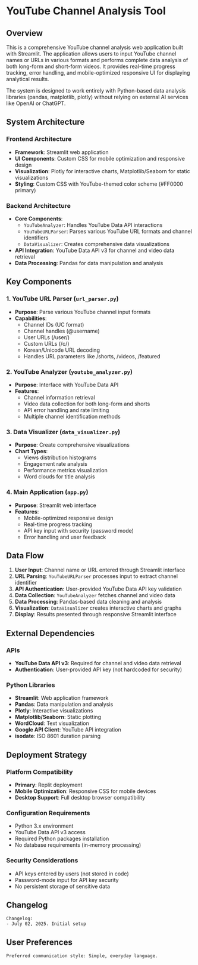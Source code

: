 # YouTube Channel Analysis Tool

## Overview

This is a comprehensive YouTube channel analysis web application built with Streamlit. The application allows users to input YouTube channel names or URLs in various formats and performs complete data analysis of both long-form and short-form videos. It provides real-time progress tracking, error handling, and mobile-optimized responsive UI for displaying analytical results.

The system is designed to work entirely with Python-based data analysis libraries (pandas, matplotlib, plotly) without relying on external AI services like OpenAI or ChatGPT.

## System Architecture

### Frontend Architecture
- **Framework**: Streamlit web application
- **UI Components**: Custom CSS for mobile optimization and responsive design
- **Visualization**: Plotly for interactive charts, Matplotlib/Seaborn for static visualizations
- **Styling**: Custom CSS with YouTube-themed color scheme (#FF0000 primary)

### Backend Architecture
- **Core Components**: 
  - `YouTubeAnalyzer`: Handles YouTube Data API interactions
  - `YouTubeURLParser`: Parses various YouTube URL formats and channel identifiers
  - `DataVisualizer`: Creates comprehensive data visualizations
- **API Integration**: YouTube Data API v3 for channel and video data retrieval
- **Data Processing**: Pandas for data manipulation and analysis

## Key Components

### 1. YouTube URL Parser (`url_parser.py`)
- **Purpose**: Parse various YouTube channel input formats
- **Capabilities**:
  - Channel IDs (UC format)
  - Channel handles (@username)
  - User URLs (/user/)
  - Custom URLs (/c/)
  - Korean/Unicode URL decoding
  - Handles URL parameters like /shorts, /videos, /featured

### 2. YouTube Analyzer (`youtube_analyzer.py`)
- **Purpose**: Interface with YouTube Data API
- **Features**:
  - Channel information retrieval
  - Video data collection for both long-form and shorts
  - API error handling and rate limiting
  - Multiple channel identification methods

### 3. Data Visualizer (`data_visualizer.py`)
- **Purpose**: Create comprehensive visualizations
- **Chart Types**:
  - Views distribution histograms
  - Engagement rate analysis
  - Performance metrics visualization
  - Word clouds for title analysis

### 4. Main Application (`app.py`)
- **Purpose**: Streamlit web interface
- **Features**:
  - Mobile-optimized responsive design
  - Real-time progress tracking
  - API key input with security (password mode)
  - Error handling and user feedback

## Data Flow

1. **User Input**: Channel name or URL entered through Streamlit interface
2. **URL Parsing**: `YouTubeURLParser` processes input to extract channel identifier
3. **API Authentication**: User-provided YouTube Data API key validation
4. **Data Collection**: `YouTubeAnalyzer` fetches channel and video data
5. **Data Processing**: Pandas-based data cleaning and analysis
6. **Visualization**: `DataVisualizer` creates interactive charts and graphs
7. **Display**: Results presented through responsive Streamlit interface

## External Dependencies

### APIs
- **YouTube Data API v3**: Required for channel and video data retrieval
- **Authentication**: User-provided API key (not hardcoded for security)

### Python Libraries
- **Streamlit**: Web application framework
- **Pandas**: Data manipulation and analysis
- **Plotly**: Interactive visualizations
- **Matplotlib/Seaborn**: Static plotting
- **WordCloud**: Text visualization
- **Google API Client**: YouTube API integration
- **isodate**: ISO 8601 duration parsing

## Deployment Strategy

### Platform Compatibility
- **Primary**: Replit deployment
- **Mobile Optimization**: Responsive CSS for mobile devices
- **Desktop Support**: Full desktop browser compatibility

### Configuration Requirements
- Python 3.x environment
- YouTube Data API v3 access
- Required Python packages installation
- No database requirements (in-memory processing)

### Security Considerations
- API keys entered by users (not stored in code)
- Password-mode input for API key security
- No persistent storage of sensitive data

## Changelog

```
Changelog:
- July 02, 2025. Initial setup
```

## User Preferences

```
Preferred communication style: Simple, everyday language.
```